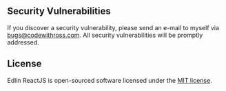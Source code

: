 ## Security Vulnerabilities

If you discover a security vulnerability, please send an e-mail to myself via [bugs@codewithross.com](mailto:bugs@codewithross.com).
All security vulnerabilities will be promptly addressed.

## License

Edlin ReactJS is open-sourced software licensed under the [MIT license](https://opensource.org/licenses/MIT).
